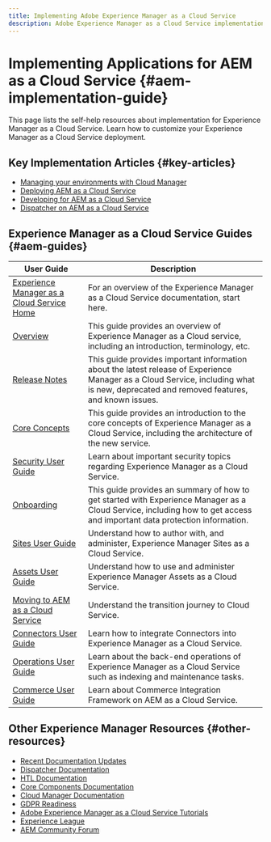 ```yaml
---
title: Implementing Adobe Experience Manager as a Cloud Service
description: Adobe Experience Manager as a Cloud Service implementation self-help resources and documentation links
---
```


# Implementing Applications for AEM as a Cloud Service {#aem-implementation-guide}

This page lists the self-help resources about implementation for Experience Manager as a Cloud Service. Learn how to customize your Experience Manager as a Cloud Service deployment.

## Key Implementation Articles {#key-articles}

* [Managing your environments with Cloud Manager](cloud-manager/manage-environments.md)
* [Deploying AEM as a Cloud Service](deploying/overview.md)
* [Developing for AEM as a Cloud Service](developing/introduction/development-guidelines.md)
* [Dispatcher on AEM as a Cloud Service](dispatcher/overview.md)

## Experience Manager as a Cloud Service Guides {#aem-guides}

|User Guide|Description|
|---|---|
|[Experience Manager as a Cloud Service Home](/help/landing/home.md)|For an overview of the Experience Manager as a Cloud Service documentation, start here.|
|[Overview](/help/overview/home.md)|This guide provides an overview of Experience Manager as a Cloud service, including an introduction, terminology, etc.|
|[Release Notes](/help/release-notes/home.md)|This guide provides important information about the latest release of Experience Manager as a Cloud Service, including what is new, deprecated and removed features, and known issues.|
|[Core Concepts](/help/core-concepts/home.md)|This guide provides an introduction to the core concepts of Experience Manager as a Cloud Service, including the architecture of the new service.|
|[Security User Guide](/help/security/home.md)|Learn about important security topics regarding Experience Manager as a Cloud Service.|
|[Onboarding](/help/onboarding/home.md)|This guide provides an summary of how to get started with Experience Manager as a Cloud Service, including how to get access and important data protection information.|
|[Sites User Guide](/help/sites-cloud/home.md)|Understand how to author with, and administer, Experience Manager Sites as a Cloud Service.|
|[Assets User Guide](/help/assets/home.md)|Understand how to use and administer Experience Manager Assets as a Cloud Service.|
|[Moving to AEM as a Cloud Service](/help/move-to-cloud-service/home.md)|Understand the transition journey to Cloud Service.|
|[Connectors User Guide](/help/connectors/home.md)|Learn how to integrate Connectors into Experience Manager as a Cloud Service.|
|[Operations User Guide](/help/operations/home.md)|Learn about the back-end operations of Experience Manager as a Cloud Service such as indexing and maintenance tasks.|
|[Commerce User Guide](/help/commerce-cloud/home.md)|Learn about Commerce Integration Framework on AEM as a Cloud Service.|

## Other Experience Manager Resources {#other-resources}

* [Recent Documentation Updates](https://helpx.adobe.com/experience-manager/documentation-updates.html#AEMasaCloudService) 
* [Dispatcher Documentation](/help/implementing/dispatcher/overview.md)
* [HTL Documentation](https://docs.adobe.com/content/help/en/experience-manager-htl/using/overview.html)
* [Core Components Documentation](https://docs.adobe.com/content/help/en/experience-manager-core-components/using/introduction.html)
* [Cloud Manager Documentation](https://docs.adobe.com/content/help/en/experience-manager-cloud-manager/using/introduction-to-cloud-manager.html)
* [GDPR Readiness](/help/onboarding/data-privacy-and-protection-readiness/aem-readiness.md)
* [Adobe Experience Manager as a Cloud Service Tutorials](https://docs.adobe.com/content/help/en/experience-manager-learn/cloud-service/overview.html)
* [Experience League](https://guided.adobe.com/?promoid=K42KVXHD&mv=other#solutions/experience-manager)
* [AEM Community Forum](https://forums.adobe.com/community/experience-cloud/marketing-cloud/experience-manager)